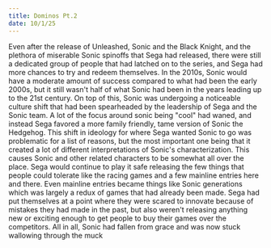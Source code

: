 ```yaml
---
title: Dominos Pt.2
date: 10/1/25
---
```



Even after the release of Unleashed, Sonic and the Black Knight, and the plethora of miserable Sonic spinoffs that Sega had released, there were still a dedicated group of people that had latched on to the series, and Sega had more chances to try and redeem themselves. In the 2010s, Sonic would have a moderate amount of success compared to what had been the early 2000s, but it still wasn't half of what Sonic had been in the years leading up to the 21st century. On top of this, Sonic was undergoing a noticeable culture shift that had been spearheaded by the leadership of Sega and the Sonic team. A lot of the focus around sonic being "cool" had waned, and instead Sega favored a more family friendly, tame version of Sonic the Hedgehog. This shift in ideology for where Sega wanted Sonic to go was problematic for a list of reasons, but the most important one being that it created a lot of different interpretations of Sonic's characterization. This causes Sonic and other related characters to be somewhat all over the place. Sega would continue to play it safe releasing the few things that people could tolerate like the racing games and a few mainline entries here and there. Even mainline entries became things like Sonic generations which was largely a redux of games that had already been made. Sega had put themselves at a point where they were scared to innovate because of mistakes they had made in the past, but also weren't releasing anything new or exciting enough to get people to buy their games over the competitors. All in all, Sonic had fallen from grace and was now stuck wallowing through the muck